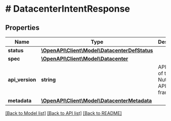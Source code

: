 # # DatacenterIntentResponse

## Properties

Name | Type | Description | Notes
------------ | ------------- | ------------- | -------------
**status** | [**\OpenAPI\Client\Model\DatacenterDefStatus**](DatacenterDefStatus.md) |  | [optional]
**spec** | [**\OpenAPI\Client\Model\Datacenter**](Datacenter.md) |  | [optional]
**api_version** | **string** | API Version of the Nutanix v3 API framework. | [default to '3.1.0']
**metadata** | [**\OpenAPI\Client\Model\DatacenterMetadata**](DatacenterMetadata.md) |  |

[[Back to Model list]](../../README.md#models) [[Back to API list]](../../README.md#endpoints) [[Back to README]](../../README.md)
